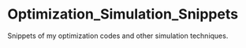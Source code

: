 # Optimization_Simulation_Snippets
Snippets of my optimization codes and other simulation techniques.
